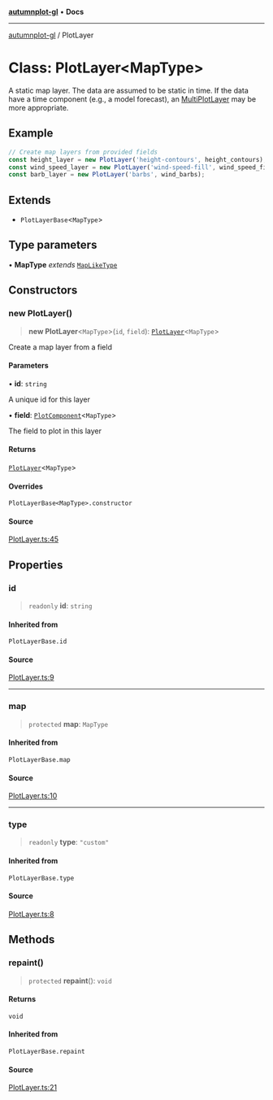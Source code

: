 [**autumnplot-gl**](../index.md) • **Docs**

***

[autumnplot-gl](../globals.md) / PlotLayer

# Class: PlotLayer\<MapType\>

A static map layer. The data are assumed to be static in time. If the data have a time component (e.g., a model forecast), an [MultiPlotLayer](MultiPlotLayer.md) 
may be more appropriate.

## Example

```ts
// Create map layers from provided fields
const height_layer = new PlotLayer('height-contours', height_contours);
const wind_speed_layer = new PlotLayer('wind-speed-fill', wind_speed_fill);
const barb_layer = new PlotLayer('barbs', wind_barbs);
```

## Extends

- `PlotLayerBase`\<`MapType`\>

## Type parameters

• **MapType** *extends* [`MapLikeType`](../type-aliases/MapLikeType.md)

## Constructors

### new PlotLayer()

> **new PlotLayer**\<`MapType`\>(`id`, `field`): [`PlotLayer`](PlotLayer.md)\<`MapType`\>

Create a map layer from a field

#### Parameters

• **id**: `string`

A unique id for this layer

• **field**: [`PlotComponent`](PlotComponent.md)\<`MapType`\>

The field to plot in this layer

#### Returns

[`PlotLayer`](PlotLayer.md)\<`MapType`\>

#### Overrides

`PlotLayerBase<MapType>.constructor`

#### Source

[PlotLayer.ts:45](https://github.com/tsupinie/autumnplot-gl/blob/da83b636ef88a1d3337f3a9820a0b90f5b249286/src/PlotLayer.ts#L45)

## Properties

### id

> `readonly` **id**: `string`

#### Inherited from

`PlotLayerBase.id`

#### Source

[PlotLayer.ts:9](https://github.com/tsupinie/autumnplot-gl/blob/da83b636ef88a1d3337f3a9820a0b90f5b249286/src/PlotLayer.ts#L9)

***

### map

> `protected` **map**: `MapType`

#### Inherited from

`PlotLayerBase.map`

#### Source

[PlotLayer.ts:10](https://github.com/tsupinie/autumnplot-gl/blob/da83b636ef88a1d3337f3a9820a0b90f5b249286/src/PlotLayer.ts#L10)

***

### type

> `readonly` **type**: `"custom"`

#### Inherited from

`PlotLayerBase.type`

#### Source

[PlotLayer.ts:8](https://github.com/tsupinie/autumnplot-gl/blob/da83b636ef88a1d3337f3a9820a0b90f5b249286/src/PlotLayer.ts#L8)

## Methods

### repaint()

> `protected` **repaint**(): `void`

#### Returns

`void`

#### Inherited from

`PlotLayerBase.repaint`

#### Source

[PlotLayer.ts:21](https://github.com/tsupinie/autumnplot-gl/blob/da83b636ef88a1d3337f3a9820a0b90f5b249286/src/PlotLayer.ts#L21)
